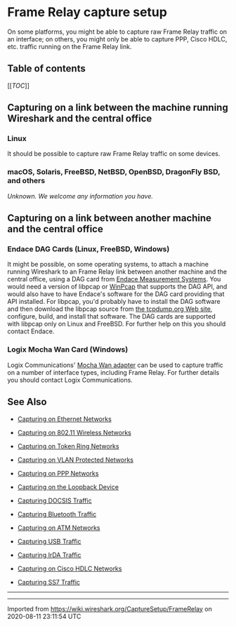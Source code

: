# Frame Relay capture setup

On some platforms, you might be able to capture raw Frame Relay traffic on an interface; on others, you might only be able to capture PPP, Cisco HDLC, etc. traffic running on the Frame Relay link.

## Table of contents

[[_TOC_]]

## Capturing on a link between the machine running Wireshark and the central office

### Linux

It should be possible to capture raw Frame Relay traffic on some devices.

### macOS, Solaris, FreeBSD, NetBSD, OpenBSD, DragonFly BSD, and others

*Unknown. We welcome any information you have.*

## Capturing on a link between another machine and the central office

### Endace DAG Cards (Linux, FreeBSD, Windows)

It might be possible, on some operating systems, to attach a machine running Wireshark to an Frame Relay link between another machine and the central office, using a DAG card from [Endace Measurement Systems](http://www.endace.com/). You would need a version of libpcap or [WinPcap](/WinPcap) that supports the DAG API, and would also have to have Endace's software for the DAG card providing that API installed. For libpcap, you'd probably have to install the DAG software and then download the libpcap source from [the tcpdump.org Web site](http://www.tcpdump.org/), configure, build, and install that software. The DAG cards are supported with libpcap only on Linux and FreeBSD. For further help on this you should contact Endace.

### Logix Mocha Wan Card (Windows)

Logix Communications' [Mocha Wan adapter](http://www.logixcomms.co.uk/t_mocha.htm) can be used to capture traffic on a number of interface types, including Frame Relay. For further details you should contact Logix Communications.

## See Also

  - [Capturing on Ethernet Networks](/CaptureSetup/Ethernet)

  - [Capturing on 802.11 Wireless Networks](/CaptureSetup/WLAN)

  - [Capturing on Token Ring Networks](/CaptureSetup/TokenRing)

  - [Capturing on VLAN Protected Networks](/CaptureSetup/VLAN)

  - [Capturing on PPP Networks](/CaptureSetup/PPP)

  - [Capturing on the Loopback Device](/CaptureSetup/Loopback)

  - [Capturing DOCSIS Traffic](/CaptureSetup/DOCSIS)

  - [Capturing Bluetooth Traffic](/CaptureSetup/Bluetooth)

  - [Capturing on ATM Networks](/CaptureSetup/ATM)

  - [Capturing USB Traffic](/CaptureSetup/USB)

  - [Capturing IrDA Traffic](/CaptureSetup/IrDA)

  - [Capturing on Cisco HDLC Networks](/CaptureSetup/CiscoHDLC)

  - [Capturing SS7 Traffic](/CaptureSetup/SS7)

-----

---

Imported from https://wiki.wireshark.org/CaptureSetup/FrameRelay on 2020-08-11 23:11:54 UTC
